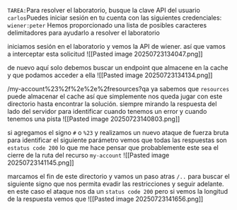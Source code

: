 `TAREA:`Para resolver el laboratorio, busque la clave API del usuario `carlos`Puedes iniciar sesión en tu cuenta con las siguientes credenciales: `wiener:peter` Hemos proporcionado una lista de posibles caracteres delimitadores para ayudarlo a resolver el laboratorio

iniciamos sesión en el laboratorio y vemos la API de wiener. así que vamos a interceptar esta solicitud 
![[Pasted image 20250723134047.png]]

de nuevo aquí solo debemos buscar un endpoint que almacene en la cache y que podamos acceder a ella
![[Pasted image 20250723134134.png]]

/my-account%23%2f%2e%2e%2fresources?qa
ya sabemos que `resources` puede almacenar el cache así que simplemente nos queda jugar con este directorio hasta encontrar la solución. siempre mirando la respuesta del lado del servidor para identificar cuando tenemos un error y cuando tenemos una pista
![[Pasted image 20250723140803.png]]

si agregamos el signo `#` o `%23` y realizamos un nuevo ataque de fuerza bruta para identificar el siguiente parámetro vemos que todas las respuestas son `estatus code 200` lo que me hace pensar que probablemente este sea el cierre de la ruta del recurso `my-account` 
![[Pasted image 20250723141145.png]]

marcamos el fin de este directorio y vamos un paso atras `/..` para buscar el siguiente signo que nos permita evadir las restricciones y seguir adelante. en este caso el ataque nos da un `status code 200` pero si vemos la longitud de la respuesta vemos que 
![[Pasted image 20250723141656.png]]